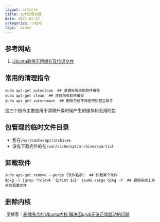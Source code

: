 ```yaml
---
layout: article
title: apt垃圾清理
date: 2021-05-07
categories: 小技巧
tags:  Linux
---
```


## 参考网站

1. [Ubuntu删除无用缓存及垃圾文件](https://blog.csdn.net/yanzi1225627/article/details/9269279)

## 常用的清理指令

```shell
sudo apt-get autoclean  ## 清理旧版本的软件缓存
sudo apt-get clean  ## 清理所有软件缓存
sudo apt-get autoremove  ## 删除系统不再使用的孤立软件
```

这三个指令主要是用于清理升级时候产生的缓存和无用的包

## 包管理的临时文件目录

* 包在`/var/cache/apt/archives`
* 没有下载完毕的在`/var/cache/apt/archives/partial`

## 卸载软件

```shell
sudo apt-get remove --purge [软件名字]  ## 卸载某个软件
dpkg -l |grep ^rc|awk '{print $2}' |sudo xargs dpkg -P  ## 删除系统上多余的配置文件
```

## 删除内核

​    见博客：[删除多余的Ubuntu内核,解决因grub无法正常启动的问题](https://halc.top/2021/04/24/Ubuntu删除Grub内多余内核.html)
